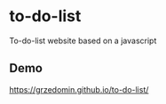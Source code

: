 # to-do-list
To-do-list website based on a javascript

## Demo
https://grzedomin.github.io/to-do-list/
